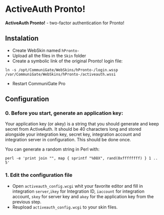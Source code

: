 ActiveAuth Pronto!
===============

**ActiveAuth Pronto!** - two-factor authentication for Pronto!


## Instalation

* Create WebSkin named `hPronto-`
* Upload all the files in the `Skin` folder
* Create a symbolic link of the original Pronto! login file:
```
ln -s /opt/CommuniGate/WebSkins/hPronto-/login.wssp /var/CommuniGate/WebSkins/hPronto-/activeauth.wssi
```
* Restart CommuniGate Pro

## Configuration

### 0. Before you start, generate an application key:

Your application key (or akey) is a string that you should generate and keep secret from ActiveAuth. It should be 40 characters long and stored alongside your integration key, secret key, integration account and integration server in configuration. This should be done once.

You can generate a random string in Perl with:

```
perl -e 'print join "", map { sprintf "%08X", rand(0xffffffff) } 1 .. 5'
```
### 1. Edit the configuration file

* Open `activeauth_config.wcgi` whit your favorite editor and fill in integration `server`,`ikey` for Integration ID, `iaccount` for integration account, `skey` for server key and `akey` for the application key from the previous step.
* Reupload `activeauth_config.wcgi` to your skin files.
